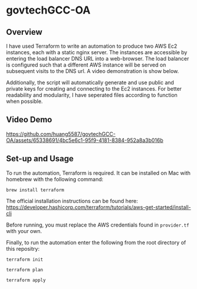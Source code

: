 # govtechGCC-OA

## Overview

I have used Terraform to write an automation to produce two AWS Ec2 instances, each with a static nginx server. The instances are accessible by entering the load balancer DNS URL into a web-browser. The load balancer is configured such that a different AWS instance will be served on subsequent visits to the DNS url. A video demonstration is show below.

 Additionally, the script will automatically generate and use public and private keys for creating and connecting to the Ec2 instances. For better readability and modularity, I have seperated files according to function when possible. 

## Video Demo
https://github.com/huang5587/govtechGCC-OA/assets/65338691/4bc5e6c1-95f9-4181-8384-952a8a3b016b

## Set-up and Usage

To run the automation, Terraform is required. It can be installed on Mac with homebrew with the following command:

`brew install terraform`

The official installation instructions can be found here: https://developer.hashicorp.com/terraform/tutorials/aws-get-started/install-cli

Before running, you must replace the AWS credentials found in `provider.tf` with your own. 

Finally, to run the automation enter the following from the root directory of this repositry:

```
terraform init

terraform plan

terraform apply
```
